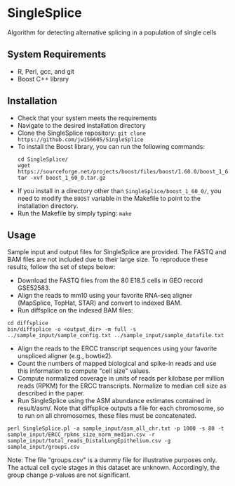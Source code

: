 # SingleSplice
Algorithm for detecting alternative splicing in a population of single cells

## System Requirements
- R, Perl, gcc, and git
- Boost C++ library

## Installation
- Check that your system meets the requirements
- Navigate to the desired installation directory
- Clone the SingleSplice repository:
  `git clone https://github.com/jw156605/SingleSplice`
- To install the Boost library, you can run the following commands:
  ```
  cd SingleSplice/
  wget https://sourceforge.net/projects/boost/files/boost/1.60.0/boost_1_60_0.tar.gz
  tar -xvf boost_1_60_0.tar.gz
  ```
- If you install in a directory other than `SingleSplice/boost_1_60_0/`, you need to modify the `BOOST`
  variable in the Makefile to point to the installation directory.
- Run the Makefile by simply typing: `make`

## Usage

Sample input and output files for SingleSplice are provided. The FASTQ and BAM files are not included due to their large size.
To reproduce these results, follow the set of steps below:

- Download the FASTQ files from the 80 E18.5 cells in GEO record GSE52583.
- Align the reads to mm10 using your favorite RNA-seq aligner (MapSplice, TopHat, STAR) and convert to indexed BAM.
- Run diffsplice on the indexed BAM files:
```
cd diffsplice
bin/diffsplice -o <output_dir> -m full -s ../sample_input/sample_config.txt ../sample_input/sample_datafile.txt
```

- Align the reads to the ERCC transcript sequences using your favorite unspliced aligner (e.g., bowtie2).
- Count the numbers of mapped biological and spike-in reads and use this information to compute "cell size" values.
- Compute normalized coverage in units of reads per kilobase per million reads (RPKM) for the ERCC transcripts. Normalize to median cell size
as described in the paper.
- Run SingleSplice using the ASM abundance estimates contained in result/asm/. Note that diffsplice outputs a file for each chromosome, so
to run on all chromosomes, these files must be concatenated.
```
perl SingleSplice.pl -a sample_input/asm_all_chr.txt -p 1000 -s 80 -t sample_input/ERCC_rpkms_size_norm_median.csv -r sample_input/total_reads_DistalLungEpithelium.csv -g sample_input/groups.csv
```
Note: The file "groups.csv" is a dummy file for illustrative purposes only. The actual cell cycle stages in this dataset are unknown. Accordingly, the group change p-values are not significant.
